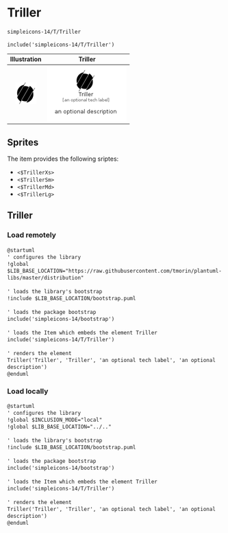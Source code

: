 # Triller


```text
simpleicons-14/T/Triller
```

```text
include('simpleicons-14/T/Triller')
```



| Illustration | Triller |
| :---: | :---: |
| ![illustration for Illustration](../../simpleicons-14/T/Triller.png) | ![illustration for Triller](../../simpleicons-14/T/Triller.Local.png) |



## Sprites
The item provides the following sriptes:

- `<$TrillerXs>`
- `<$TrillerSm>`
- `<$TrillerMd>`
- `<$TrillerLg>`





## Triller

### Load remotely
```plantuml
@startuml
' configures the library
!global $LIB_BASE_LOCATION="https://raw.githubusercontent.com/tmorin/plantuml-libs/master/distribution"

' loads the library's bootstrap
!include $LIB_BASE_LOCATION/bootstrap.puml

' loads the package bootstrap
include('simpleicons-14/bootstrap')

' loads the Item which embeds the element Triller
include('simpleicons-14/T/Triller')

' renders the element
Triller('Triller', 'Triller', 'an optional tech label', 'an optional description')
@enduml
```

### Load locally
```plantuml
@startuml
' configures the library
!global $INCLUSION_MODE="local"
!global $LIB_BASE_LOCATION="../.."

' loads the library's bootstrap
!include $LIB_BASE_LOCATION/bootstrap.puml

' loads the package bootstrap
include('simpleicons-14/bootstrap')

' loads the Item which embeds the element Triller
include('simpleicons-14/T/Triller')

' renders the element
Triller('Triller', 'Triller', 'an optional tech label', 'an optional description')
@enduml
```

